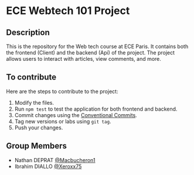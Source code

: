 # ECE Webtech 101 Project

## Description

This is the repository for the Web tech course at ECE Paris. It contains both the frontend (Client) and the backend (Api) of the project. The project allows users to interact with articles, view comments, and more.

## To contribute 

Here are the steps to contribute to the project:

1. Modify the files.
2. Run `npm test` to test the application for both frontend and backend.
3. Commit changes using the [Conventional Commits](https://www.conventionalcommits.org/en/v1.0.0/).
4. Tag new versions or labs using `git tag`.
5. Push your changes.

## Group Members

- Nathan DEPRAT [@Macbucheron1](https://github.com/Macbucheron1)
- Ibrahim DIALLO [@Xeroxx75](https://github.com/Xeroxx75)
